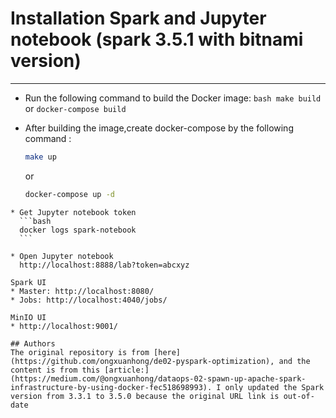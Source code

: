 # Installation Spark and Jupyter notebook (spark 3.5.1 with bitnami version)

---


   * Run the following command to build the Docker image:
    ```bash
    make build
    ```
    or
    ```
    docker-compose build
    ```

   * After building the image,create docker-compose by the following command  :

     ```bash
     make up
     ```
     or
     ```bash
     docker-compose up -d
     ```
    * Get Jupyter notebook token
      ```bash
      docker logs spark-notebook
      ```

    * Open Jupyter notebook
      http://localhost:8888/lab?token=abcxyz

    Spark UI
    * Master: http://localhost:8080/
    * Jobs: http://localhost:4040/jobs/

    MinIO UI
    * http://localhost:9001/

    ## Authors
    The original repository is from [here] (https://github.com/ongxuanhong/de02-pyspark-optimization), and the content is from this [article:] (https://medium.com/@ongxuanhong/dataops-02-spawn-up-apache-spark-infrastructure-by-using-docker-fec518698993). I only updated the Spark version from 3.3.1 to 3.5.0 because the original URL link is out-of-date

